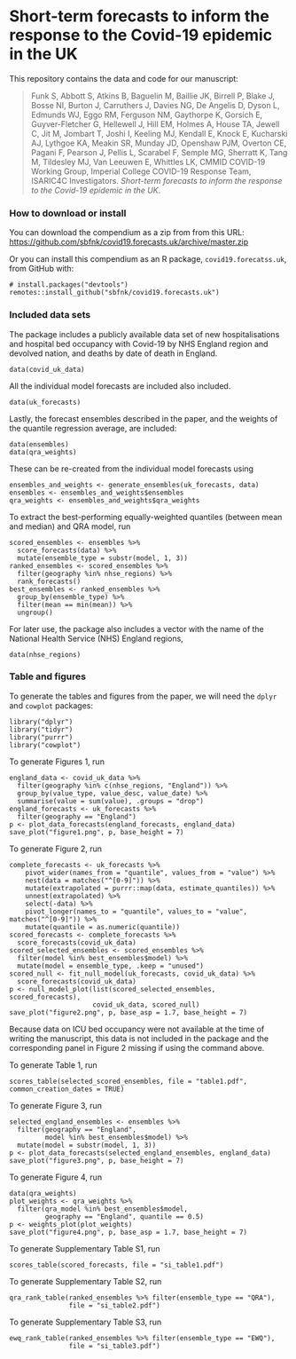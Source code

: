 
<!-- README.md is generated from README.Rmd. Please edit that file -->

Short-term forecasts to inform the response to the Covid-19 epidemic in the UK
==============================================================================

This repository contains the data and code for our manuscript:

> Funk S, Abbott S, Atkins B, Baguelin M, Baillie JK, Birrell P, Blake
> J, Bosse NI, Burton J, Carruthers J, Davies NG, De Angelis D, Dyson L,
> Edmunds WJ, Eggo RM, Ferguson NM, Gaythorpe K, Gorsich E,
> Guyver-Fletcher G, Hellewell J, Hill EM, Holmes A, House TA, Jewell C,
> Jit M, Jombart T, Joshi I, Keeling MJ, Kendall E, Knock E, Kucharski
> AJ, Lythgoe KA, Meakin SR, Munday JD, Openshaw PJM, Overton CE, Pagani
> F, Pearson J, Pellis L, Scarabel F, Semple MG, Sherratt K, Tang M,
> Tildesley MJ, Van Leeuwen E, Whittles LK, CMMID COVID-19 Working
> Group, Imperial College COVID-19 Response Team, ISARIC4C
> Investigators. *Short-term forecasts to inform the response to the
> Covid-19 epidemic in the UK*.
> <!-- MedRxiv:, online at <https://doi.org/> -->

### How to download or install

You can download the compendium as a zip from from this URL:
<a href="https://github.com/sbfnk/covid19.forecasts.uk/archive/master.zip" class="uri">https://github.com/sbfnk/covid19.forecasts.uk/archive/master.zip</a>

Or you can install this compendium as an R package,
`covid19.forecatss.uk`, from GitHub with:

    # install.packages("devtools")
    remotes::install_github("sbfnk/covid19.forecasts.uk")

### Included data sets

The package includes a publicly available data set of new
hospitalisations and hospital bed occupancy with Covid-19 by NHS England
region and devolved nation, and deaths by date of death in England.

    data(covid_uk_data)

All the individual model forecasts are included also included.

    data(uk_forecasts)

Lastly, the forecast ensembles described in the paper, and the weights
of the quantile regression average, are included:

    data(ensembles)
    data(qra_weights)

These can be re-created from the individual model forecasts using

    ensembles_and_weights <- generate_ensembles(uk_forecasts, data)
    ensembles <- ensembles_and_weights$ensembles
    qra_weights <- ensembles_and_weights$qra_weights

To extract the best-performing equally-weighted quantiles (between mean
and median) and QRA model, run

    scored_ensembles <- ensembles %>%
      score_forecasts(data) %>%
      mutate(ensemble_type = substr(model, 1, 3))
    ranked_ensembles <- scored_ensembles %>%
      filter(geography %in% nhse_regions) %>%
      rank_forecasts()
    best_ensembles <- ranked_ensembles %>%
      group_by(ensemble_type) %>%
      filter(mean == min(mean)) %>%
      ungroup()

For later use, the package also includes a vector with the name of the
National Health Service (NHS) England regions,

    data(nhse_regions)

### Table and figures

To generate the tables and figures from the paper, we will need the
`dplyr` and `cowplot` packages:

    library("dplyr")
    library("tidyr")
    library("purrr")
    library("cowplot")

To generate Figures 1, run

    england_data <- covid_uk_data %>% 
      filter(geography %in% c(nhse_regions, "England")) %>% 
      group_by(value_type, value_desc, value_date) %>% 
      summarise(value = sum(value), .groups = "drop")
    england_forecasts <- uk_forecasts %>%
      filter(geography == "England")
    p <- plot_data_forecasts(england_forecasts, england_data)
    save_plot("figure1.png", p, base_height = 7)

To generate Figure 2, run

    complete_forecasts <- uk_forecasts %>%
        pivot_wider(names_from = "quantile", values_from = "value") %>%
        nest(data = matches("^[0-9]")) %>%
        mutate(extrapolated = purrr::map(data, estimate_quantiles)) %>%
        unnest(extrapolated) %>%
        select(-data) %>%
        pivot_longer(names_to = "quantile", values_to = "value", matches("^[0-9]")) %>%
        mutate(quantile = as.numeric(quantile))
    scored_forecasts <- complete_forecasts %>%
      score_forecasts(covid_uk_data)
    scored_selected_ensembles <- scored_ensembles %>%
      filter(model %in% best_ensembles$model) %>%
      mutate(model = ensemble_type, .keep = "unused")
    scored_null <- fit_null_model(uk_forecasts, covid_uk_data) %>%
      score_forecasts(covid_uk_data)
    p <- null_model_plot(list(scored_selected_ensembles, scored_forecasts), 
                         covid_uk_data, scored_null)
    save_plot("figure2.png", p, base_asp = 1.7, base_height = 7)

Because data on ICU bed occupancy were not available at the time of
writing the manuscript, this data is not included in the package and the
corresponding panel in Figure 2 missing if using the command above.

To generate Table 1, run

    scores_table(selected_scored_ensembles, file = "table1.pdf", common_creation_dates = TRUE)

To generate Figure 3, run

    selected_england_ensembles <- ensembles %>%
      filter(geography == "England",
             model %in% best_ensembles$model) %>%
      mutate(model = substr(model, 1, 3))
    p <- plot_data_forecasts(selected_england_ensembles, england_data)
    save_plot("figure3.png", p, base_height = 7)

To generate Figure 4, run

    data(qra_weights) 
    plot_weights <- qra_weights %>%
      filter(qra_model %in% best_ensembles$model,
             geography == "England", quantile == 0.5)
    p <- weights_plot(plot_weights)
    save_plot("figure4.png", p, base_asp = 1.7, base_height = 7)

To generate Supplementary Table S1, run

    scores_table(scored_forecasts, file = "si_table1.pdf")

To generate Supplementary Table S2, run

    qra_rank_table(ranked_ensembles %>% filter(ensemble_type == "QRA"),
                   file = "si_table2.pdf")

To generate Supplementary Table S3, run

    ewq_rank_table(ranked_ensembles %>% filter(ensemble_type == "EWQ"),
                   file = "si_table3.pdf")
